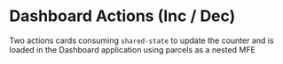 # Dashboard Actions (Inc / Dec)

Two actions cards consuming `shared-state` to update the counter and is loaded in the Dashboard application using parcels as a nested MFE
